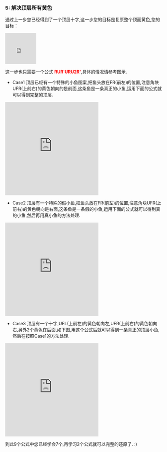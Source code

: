 ### 5: 解决顶层所有黄色
通过上一步您已经得到了一个顶层十字,这一步您的目标是复原整个顶面黄色,您的目标：
<iframe src="https://fy-create.github.io/Cube/tools/browser/cube.html?para={screenRatio:1.0,corner:12345678,edge:1234567890AB,center:123456,edgeValidFace:{1:U,2:U,3:U,4:U},cornerValidFace:{1:U,2:U,3:U,4:U}}
" width="100px" height="100px" frameborder="0" scrolling="no"></iframe>

这一步也只需要一个公式 <span style="color: red;">**RUR'URU2R'**</span>,具体的情况请参考图示.


- Case1 顶层已经有一个特殊的小鱼图案,把鱼头放在FR(前左)的位置,注意角块UFR(上前右)的黄色朝向的是前面,这条鱼是一条真正的小鱼,运用下面的公式就可以得到完整的顶层.
<iframe src="https://fy-create.github.io/Cube/tools/browser/cube.html?para={screenRatio:1.5,eye:true,corner:12345678,edge:1234567890AB,center:123456,edgeValidFace:{1:U,2:U,3:U,4:U},cornerValidFace:{1:U,2:U,3:U,4:U},cornerDirAndPath:<2<3<4,formula:RUR'URU2R'}" width="300px" height="300px" frameborder="0" scrolling="no"></iframe>

- Case2 顶层有一个特殊的假小鱼,把鱼头放在FR(前左)的位置,注意角块UFR(上前右)的黄色朝向是右面,这条鱼是一条假的小鱼,运用下面的公式就可以得到真的小鱼,然后再用真小鱼的方法处理.
<iframe src="https://fy-create.github.io/Cube/tools/browser/cube.html?para={screenRatio:1.5,eye:true,corner:12345678,edge:1234567890AB,center:123456,edgeValidFace:{1:U,2:U,3:U,4:U},cornerValidFace:{1:U,2:U,3:U,4:U},cornerDirAndPath:>2<3<3>4,formula:RUR'URU2R'}" width="300px" height="300px" frameborder="0" scrolling="no"></iframe>

- Case3 顶层有一个十字,UFL(上前左)的黄色朝向左,UFR(上前右)的黄色朝向右,另外2个黄色在后面,如下图,用这个公式后就可以得到一条真正的顶层小鱼,然后在按照Case1的方法处理.
<iframe src="https://fy-create.github.io/Cube/tools/browser/cube.html?para={screenRatio:1.5,eye:true,corner:12345678,edge:1234567890AB,center:123456,edgeValidFace:{1:U,2:U,3:U,4:U},cornerValidFace:{1:U,2:U,3:U,4:U},cornerDirAndPath:<2>3>4,formula:RUR'URU2R'}" width="300px" height="300px" frameborder="0" scrolling="no"></iframe>


到此9个公式中您已经学会7个,再学习2个公式就可以完整的还原了. :)
